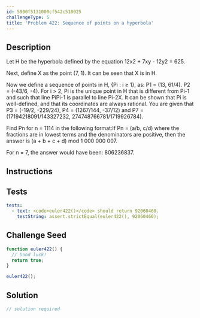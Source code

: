 ```yaml
---
id: 5900f5131000cf542c510025
challengeType: 5
title: 'Problem 422: Sequence of points on a hyperbola'
---
```


## Description
<section id='description'>
Let H be the hyperbola defined by the equation 12x2 + 7xy - 12y2 = 625.

Next, define X as the point (7, 1). It can be seen that X is in H.

Now we define a sequence of points in H, {Pi : i ≥ 1}, as:
 P1 = (13, 61/4).
 P2 = (-43/6, -4).
 For i > 2, Pi is the unique point in H that is different from Pi-1 and such that line PiPi-1 is parallel to line Pi-2X. It can be shown that Pi is well-defined, and that its coordinates are always rational.
You are given that P3  = (-19/2, -229/24), P4 = (1267/144, -37/12) and P7 = (17194218091/143327232, 274748766781/1719926784).

Find Pn for n = 1114 in the following format:If Pn = (a/b, c/d) where the fractions are in lowest terms and the denominators are positive, then the answer is (a + b + c + d) mod 1 000 000 007.

For n = 7, the answer would have been: 806236837.
</section>

## Instructions
<section id='instructions'>

</section>

## Tests
<section id='tests'>

```yml
tests:
  - text: <code>euler422()</code> should return 92060460.
    testString: assert.strictEqual(euler422(), 92060460);

```

</section>

## Challenge Seed
<section id='challengeSeed'>

<div id='js-seed'>

```js
function euler422() {
  // Good luck!
  return true;
}

euler422();
```

</div>



</section>

## Solution
<section id='solution'>

```js
// solution required
```
</section>
